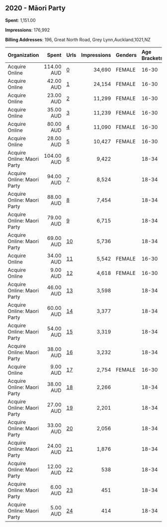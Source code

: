 ## 2020 - Māori Party 
**Spent**: 1,151.00

**Impressions**: 176,992

**Billing Addresses**: 196, Great North Road, Grey Lynn,Auckland,1021,NZ

|Organization|Spent|Urls|Impressions|Genders|Age Brackets|Country Codes|
|:---|---:|:---|---:|:---|:---|:---|
|Acquire Online|114.00 AUD|[0](https://www.snap.com/political-ads/asset/6d1fb15c77f7b630d3ab6f6b0e76af554488650a777298b0cb8e6cb9f354a9f5?mediaType=mp4)|34,690|FEMALE|16-30|new zealand|
|Acquire Online|42.00 AUD|[1](https://www.snap.com/political-ads/asset/6d1fb15c77f7b630d3ab6f6b0e76af554488650a777298b0cb8e6cb9f354a9f5?mediaType=mp4)|24,154|FEMALE|16-30|new zealand|
|Acquire Online|23.00 AUD|[2](https://www.snap.com/political-ads/asset/3ff0c2b0d6cf6a172c0cc536a6621c905b6e4196ef3bf48d761dff6c052f7ccc?mediaType=mp4)|11,299|FEMALE|16-30|new zealand|
|Acquire Online|35.00 AUD|[3](https://www.snap.com/political-ads/asset/3ff0c2b0d6cf6a172c0cc536a6621c905b6e4196ef3bf48d761dff6c052f7ccc?mediaType=mp4)|11,239|FEMALE|16-30|new zealand|
|Acquire Online|80.00 AUD|[4](https://www.snap.com/political-ads/asset/5ed3ebf55dd064c98d6b82ec540fa562b7a8a2a2b4a737d119d315898cc3fc0a?mediaType=mp4)|11,090|FEMALE|16-30|new zealand|
|Acquire Online|28.00 AUD|[5](https://www.snap.com/political-ads/asset/6d1fb15c77f7b630d3ab6f6b0e76af554488650a777298b0cb8e6cb9f354a9f5?mediaType=mp4)|10,427|FEMALE|16-30|new zealand|
|Acquire Online: Maori Party|104.00 AUD|[6](https://www.snap.com/political-ads/asset/f906bc3a708eb6a8e40a2574bffc1f50419a5af96aca872465b7ce4412808a33?mediaType=mp4)|9,422||18-34|new zealand|
|Acquire Online: Maori Party|94.00 AUD|[7](https://www.snap.com/political-ads/asset/f906bc3a708eb6a8e40a2574bffc1f50419a5af96aca872465b7ce4412808a33?mediaType=mp4)|8,524||18-34|new zealand|
|Acquire Online: Maori Party|88.00 AUD|[8](https://www.snap.com/political-ads/asset/aba0b98b62b2508659485b781acbcb51b80801ca444a201c805ad69ef280e801?mediaType=mp4)|7,454||18-34|new zealand|
|Acquire Online: Maori Party|79.00 AUD|[9](https://www.snap.com/political-ads/asset/a2164fedf45f481f70894d46d168a26ba8403281b1e5b5d4849e6c61096cbba2?mediaType=mp4)|6,715||18-34|new zealand|
|Acquire Online: Maori Party|69.00 AUD|[10](https://www.snap.com/political-ads/asset/97584cc7966f00ac3159f69b54c91b061d48d7ac5cd31293a8211ad0d04cb49b?mediaType=mp4)|5,736||18-34|new zealand|
|Acquire Online|34.00 AUD|[11](https://www.snap.com/political-ads/asset/3ff0c2b0d6cf6a172c0cc536a6621c905b6e4196ef3bf48d761dff6c052f7ccc?mediaType=mp4)|5,542|FEMALE|16-30|new zealand|
|Acquire Online|9.00 AUD|[12](https://www.snap.com/political-ads/asset/5ed3ebf55dd064c98d6b82ec540fa562b7a8a2a2b4a737d119d315898cc3fc0a?mediaType=mp4)|4,618|FEMALE|16-30|new zealand|
|Acquire Online: Maori Party|46.00 AUD|[13](https://www.snap.com/political-ads/asset/f06b96f0363b30b45a2de8e6988ce0147f6ce9a097e012ae39b7b0f626ab620e?mediaType=mp4)|3,598||18-34|new zealand|
|Acquire Online: Maori Party|60.00 AUD|[14](https://www.snap.com/political-ads/asset/fbb54b4eddd44ba1e6cecd1f4b3eb167cfb3997ff75faea049c06acfb3a091ee?mediaType=mp4)|3,377||18-34|new zealand|
|Acquire Online: Maori Party|54.00 AUD|[15](https://www.snap.com/political-ads/asset/b0633c6a873b6f68e090aa978a62c1107f8a08d344384ad7411063c181ad629b?mediaType=mp4)|3,319||18-34|new zealand|
|Acquire Online: Maori Party|38.00 AUD|[16](https://www.snap.com/political-ads/asset/aba0b98b62b2508659485b781acbcb51b80801ca444a201c805ad69ef280e801?mediaType=mp4)|3,232||18-34|new zealand|
|Acquire Online|9.00 AUD|[17](https://www.snap.com/political-ads/asset/5ed3ebf55dd064c98d6b82ec540fa562b7a8a2a2b4a737d119d315898cc3fc0a?mediaType=mp4)|2,754|FEMALE|16-30|new zealand|
|Acquire Online: Maori Party|38.00 AUD|[18](https://www.snap.com/political-ads/asset/f06b96f0363b30b45a2de8e6988ce0147f6ce9a097e012ae39b7b0f626ab620e?mediaType=mp4)|2,266||18-34|new zealand|
|Acquire Online: Maori Party|27.00 AUD|[19](https://www.snap.com/political-ads/asset/4715ce2e8082e3599fe0adce8982ce43011a8114281d2488f55158ab38d22a44?mediaType=mp4)|2,201||18-34|new zealand|
|Acquire Online: Maori Party|33.00 AUD|[20](https://www.snap.com/political-ads/asset/a2164fedf45f481f70894d46d168a26ba8403281b1e5b5d4849e6c61096cbba2?mediaType=mp4)|2,056||18-34|new zealand|
|Acquire Online: Maori Party|24.00 AUD|[21](https://www.snap.com/political-ads/asset/fbb54b4eddd44ba1e6cecd1f4b3eb167cfb3997ff75faea049c06acfb3a091ee?mediaType=mp4)|1,876||18-34|new zealand|
|Acquire Online: Maori Party|12.00 AUD|[22](https://www.snap.com/political-ads/asset/b0633c6a873b6f68e090aa978a62c1107f8a08d344384ad7411063c181ad629b?mediaType=mp4)|538||18-34|new zealand|
|Acquire Online: Maori Party|6.00 AUD|[23](https://www.snap.com/political-ads/asset/4715ce2e8082e3599fe0adce8982ce43011a8114281d2488f55158ab38d22a44?mediaType=mp4)|451||18-34|new zealand|
|Acquire Online: Maori Party|5.00 AUD|[24](https://www.snap.com/political-ads/asset/97584cc7966f00ac3159f69b54c91b061d48d7ac5cd31293a8211ad0d04cb49b?mediaType=mp4)|414||18-34|new zealand|
